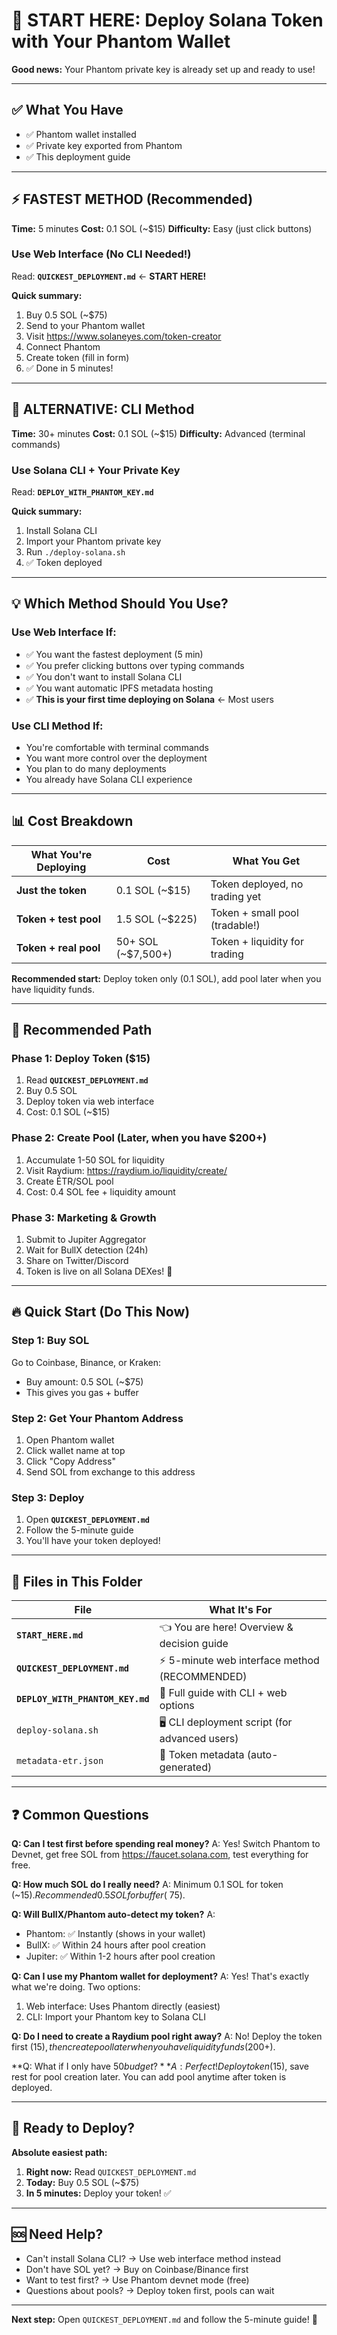 # 🚀 START HERE: Deploy Solana Token with Your Phantom Wallet

**Good news:** Your Phantom private key is already set up and ready to use!

---

## ✅ What You Have

- ✅ Phantom wallet installed
- ✅ Private key exported from Phantom
- ✅ This deployment guide

---

## ⚡ FASTEST METHOD (Recommended)

**Time:** 5 minutes
**Cost:** 0.1 SOL (~$15)
**Difficulty:** Easy (just click buttons)

### Use Web Interface (No CLI Needed!)

Read: **`QUICKEST_DEPLOYMENT.md`** ← **START HERE!**

**Quick summary:**
1. Buy 0.5 SOL (~$75)
2. Send to your Phantom wallet
3. Visit https://www.solaneyes.com/token-creator
4. Connect Phantom
5. Create token (fill in form)
6. ✅ Done in 5 minutes!

---

## 🔧 ALTERNATIVE: CLI Method

**Time:** 30+ minutes
**Cost:** 0.1 SOL (~$15)
**Difficulty:** Advanced (terminal commands)

### Use Solana CLI + Your Private Key

Read: **`DEPLOY_WITH_PHANTOM_KEY.md`**

**Quick summary:**
1. Install Solana CLI
2. Import your Phantom private key
3. Run `./deploy-solana.sh`
4. ✅ Token deployed

---

## 💡 Which Method Should You Use?

### Use Web Interface If:
- ✅ You want the fastest deployment (5 min)
- ✅ You prefer clicking buttons over typing commands
- ✅ You don't want to install Solana CLI
- ✅ You want automatic IPFS metadata hosting
- ✅ **This is your first time deploying on Solana** ← Most users

### Use CLI Method If:
- You're comfortable with terminal commands
- You want more control over the deployment
- You plan to do many deployments
- You already have Solana CLI experience

---

## 📊 Cost Breakdown

| What You're Deploying | Cost | What You Get |
|----------------------|------|--------------|
| **Just the token** | 0.1 SOL (~$15) | Token deployed, no trading yet |
| **Token + test pool** | 1.5 SOL (~$225) | Token + small pool (tradable!) |
| **Token + real pool** | 50+ SOL (~$7,500+) | Token + liquidity for trading |

**Recommended start:** Deploy token only (0.1 SOL), add pool later when you have liquidity funds.

---

## 🎯 Recommended Path

### Phase 1: Deploy Token ($15)
1. Read **`QUICKEST_DEPLOYMENT.md`**
2. Buy 0.5 SOL
3. Deploy token via web interface
4. Cost: 0.1 SOL (~$15)

### Phase 2: Create Pool (Later, when you have $200+)
1. Accumulate 1-50 SOL for liquidity
2. Visit Raydium: https://raydium.io/liquidity/create/
3. Create ÉTR/SOL pool
4. Cost: 0.4 SOL fee + liquidity amount

### Phase 3: Marketing & Growth
1. Submit to Jupiter Aggregator
2. Wait for BullX detection (24h)
3. Share on Twitter/Discord
4. Token is live on all Solana DEXes! 🎉

---

## 🔥 Quick Start (Do This Now)

### Step 1: Buy SOL
Go to Coinbase, Binance, or Kraken:
- Buy amount: 0.5 SOL (~$75)
- This gives you gas + buffer

### Step 2: Get Your Phantom Address
1. Open Phantom wallet
2. Click wallet name at top
3. Click "Copy Address"
4. Send SOL from exchange to this address

### Step 3: Deploy
1. Open **`QUICKEST_DEPLOYMENT.md`**
2. Follow the 5-minute guide
3. You'll have your token deployed!

---

## 📁 Files in This Folder

| File | What It's For |
|------|--------------|
| **`START_HERE.md`** | 👈 You are here! Overview & decision guide |
| **`QUICKEST_DEPLOYMENT.md`** | ⚡ 5-minute web interface method (RECOMMENDED) |
| **`DEPLOY_WITH_PHANTOM_KEY.md`** | 🔧 Full guide with CLI + web options |
| `deploy-solana.sh` | 🖥️ CLI deployment script (for advanced users) |
| `metadata-etr.json` | 📝 Token metadata (auto-generated) |

---

## ❓ Common Questions

**Q: Can I test first before spending real money?**
A: Yes! Switch Phantom to Devnet, get free SOL from https://faucet.solana.com, test everything for free.

**Q: How much SOL do I really need?**
A: Minimum 0.1 SOL for token (~$15). Recommended 0.5 SOL for buffer (~$75).

**Q: Will BullX/Phantom auto-detect my token?**
A:
- Phantom: ✅ Instantly (shows in your wallet)
- BullX: ✅ Within 24 hours after pool creation
- Jupiter: ✅ Within 1-2 hours after pool creation

**Q: Can I use my Phantom wallet for deployment?**
A: Yes! That's exactly what we're doing. Two options:
1. Web interface: Uses Phantom directly (easiest)
2. CLI: Import your Phantom key to Solana CLI

**Q: Do I need to create a Raydium pool right away?**
A: No! Deploy the token first ($15), then create pool later when you have liquidity funds ($200+).

**Q: What if I only have $50 budget?**
A: Perfect! Deploy token ($15), save rest for pool creation later. You can add pool anytime after token is deployed.

---

## 🚀 Ready to Deploy?

**Absolute easiest path:**

1. **Right now:** Read `QUICKEST_DEPLOYMENT.md`
2. **Today:** Buy 0.5 SOL (~$75)
3. **In 5 minutes:** Deploy your token! ✅

---

## 🆘 Need Help?

- Can't install Solana CLI? → Use web interface method instead
- Don't have SOL yet? → Buy on Coinbase/Binance first
- Want to test first? → Use Phantom devnet mode (free)
- Questions about pools? → Deploy token first, pools can wait

---

**Next step:** Open `QUICKEST_DEPLOYMENT.md` and follow the 5-minute guide! 🎯
